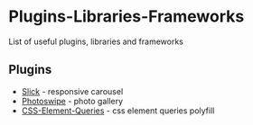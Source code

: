 # Plugins-Libraries-Frameworks
List of useful plugins, libraries and frameworks

## Plugins

- [Slick](https://kenwheeler.github.io/slick/) - responsive carousel
- [Photoswipe](http://photoswipe.com/) - photo gallery
- [CSS-Element-Queries](https://marcj.github.io/css-element-queries/) - css element queries polyfill



